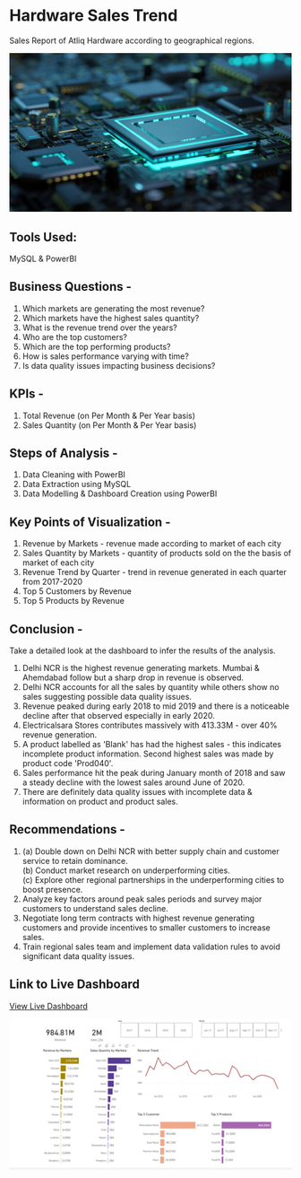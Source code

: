 # Hardware Sales Trend
Sales Report of Atliq Hardware according to geographical regions.

![Dashboard Preview](https://github.com/Ana9me/Hardware-Sales-Trend-Dashboard/blob/main/Photo.jpg)
## Tools Used: 
MySQL & PowerBI
## Business Questions - 
1. Which markets are generating the most revenue?
2. Which markets have the highest sales quantity?
3.  What is the revenue trend over the years?
4. Who are the top customers?
5. Which are the top performing products?
6. How is sales performance varying with time?
7. Is data quality issues impacting business decisions?
## KPIs -
1. Total Revenue (on Per Month & Per Year basis)
2. Sales Quantity (on Per Month & Per Year basis)
## Steps of Analysis -
1. Data Cleaning with PowerBI
2. Data Extraction using MySQL
3. Data Modelling & Dashboard Creation using PowerBI
## Key Points of Visualization -
1. Revenue by Markets - revenue made according to market of each city
2. Sales Quantity by Markets - quantity of products sold on the the basis of market of each city
3. Revenue Trend by Quarter - trend in revenue generated in each quarter from 2017-2020
4. Top 5 Customers by Revenue
5. Top 5 Products by Revenue
## Conclusion - 
Take a detailed look at the dashboard to infer the results of the analysis.
1. Delhi NCR is the highest revenue generating markets. Mumbai & Ahemdabad follow but a sharp drop in revenue is observed.
2. Delhi NCR accounts for all the sales by quantity while others show no sales suggesting possible data quality issues.
3. Revenue peaked during early 2018 to mid 2019 and there is a noticeable decline after that observed especially in early 2020.
4. Electricalsara Stores contributes massively with 413.33M - over 40% revenue generation.
5. A product labelled as 'Blank' has had the highest sales - this indicates incomplete product information. Second highest sales was made by product code 'Prod040'.
6. Sales performance hit the peak during January month of 2018 and saw a steady decline with the lowest sales around June of 2020.
7. There are definitely data quality issues with incomplete data & information on product and product sales.
## Recommendations -
1.  (a) Double down on Delhi NCR with better supply chain and customer service to retain dominance.<br>
    (b) Conduct market research on underperforming cities.<br>
    (c) Explore other regional partnerships in the underperforming cities to boost presence.<br>
2. Analyze key factors around peak sales periods and survey major customers to understand sales decline. 
3. Negotiate long term contracts with highest revenue generating customers and provide incentives to smaller customers to increase sales.
4. Train regional sales team and implement data validation rules to avoid significant data quality issues.
## Link to Live Dashboard 
<a href="https://app.powerbi.com/view?r=eyJrIjoiMTExODIwZDMtNzg3NC00YWU2LTkxOTQtMWMyNmMzZDdmZGEyIiwidCI6IjdiODdkYzgwLWY4MzctNGZmYS04NGM4LThhMDhkNDRiNzk5NyJ9">View Live Dashboard</a>

![Dashboard Preview](https://github.com/Ana9me/Hardware-Sales-Trend-Dashboard/blob/main/Screenshot%20of%20Hardware%20sales%20dashboard.png)
